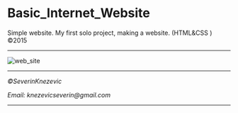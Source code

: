 # Basic_Internet_Website
Simple website. My first solo project, making a website. (HTML&amp;CSS ) ©2015

****
![web_site](https://user-images.githubusercontent.com/81822988/114770375-aa59b780-9d6b-11eb-8cf6-cf5d1e41f32f.jpg)
****

*©SeverinKnezevic*

_Email: knezevicseverin@gmail.com_

****
